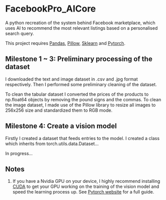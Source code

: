 # FacebookPro_AICore
A python recreation of the system behind Facebook marketplace, which uses AI to recommend the most relevant listings based on a personalised search query.

This project requires [Pandas](https://github.com/pandas-dev/pandas), [Pillow](https://github.com/python-pillow/Pillow), [Sklearn](https://github.com/scikit-learn/scikit-learn) and [Pytorch](https://github.com/pytorch/pytorch.github.io).

## Milestone 1 ~ 3: Preliminary processing of the dataset

I downloaded the text and image dataset in .csv and .jpg format respectively. Then I performed some preliminary cleaning of the dataset.

To clean the tabular dataset I converted the prices of the products to np.float64 objects by removing the pound signs and the commas. To clean the image dataset, I made use of the Pillow library to resize all images to 256x256 size and standardized them to RGB mode.

## Milestone 4: Create a vision model

Firstly I created a dataset that feeds entries to the model. I created a class which inherits from torch.utils.data.Dataset...

In progress...

## Notes

1. If you have a Nvidia GPU on your device, I highly recommend installing [CUDA](https://developer.nvidia.com/cuda-downloads) to get your GPU working on the training of the vision model and speed the learning process up. See [Pytorch website](https://pytorch.org/get-started/locally/) for a full guide.